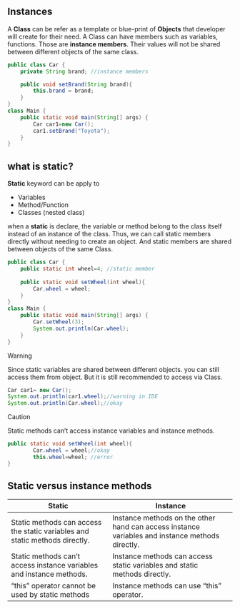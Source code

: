 ## Instances

A **Class** can be refer as a template or blue-print of **Objects** that developer will create for their need. A Class can have members such as variables, functions. Those are **instance members**. Their values will not be shared between different objects of the same class.

```java
public class Car {
    private String brand; //instance members

    public void setBrand(String brand){
        this.brand = brand;
    }
}
class Main {
    public static void main(String[] args) {
        Car car1=new Car();
        car1.setBrand("Toyota");
    }
}
```



## what is static?

**Static** keyword can be apply to

*   Variables
*   Method/Function
*   Classes (nested class)

when a **static** is declare, the variable or method belong to the class itself instead of an instance of the class.  Thus, we can call static members directly without needing to create an object. And static members are shared between objects of the same Class.

```java
public class Car {
    public static int wheel=4; //static member
    
    public static void setWheel(int wheel){
        Car.wheel = wheel;
    }
}
class Main {
    public static void main(String[] args) {
        Car.setWheel(3);
        System.out.println(Car.wheel);
    }
}
```

> [!WARNING]
>
> Since static variables are shared between different objects. you can still access them from object. But it is still recommended to access via Class.
>
> ```java
> Car car1= new Car();
> System.out.println(car1.wheel);//warning in IDE
> System.out.println(Car.wheel);//okay
> ```

> [!CAUTION]
>
> Static methods can’t access instance variables and instance methods. 
>
> ```java
> public static void setWheel(int wheel){
>         Car.wheel = wheel;//okay
>         this.wheel=wheel; //error
> }
> ```



## Static versus instance methods

| **Static**                                                   | Instance                                                     |
| ------------------------------------------------------------ | ------------------------------------------------------------ |
| Static methods can access the static variables and static methods directly. | Instance methods on the other hand can access instance variables and instance methods directly. |
| Static methods can’t access instance variables and instance methods. | Instance methods can access static variables and static methods directly. |
| “this” operator cannot be used by static methods             | Instance methods can use “this” operator.                    |





